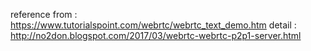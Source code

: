 reference from : https://www.tutorialspoint.com/webrtc/webrtc_text_demo.htm
detail : http://no2don.blogspot.com/2017/03/webrtc-webrtc-p2p1-server.html
